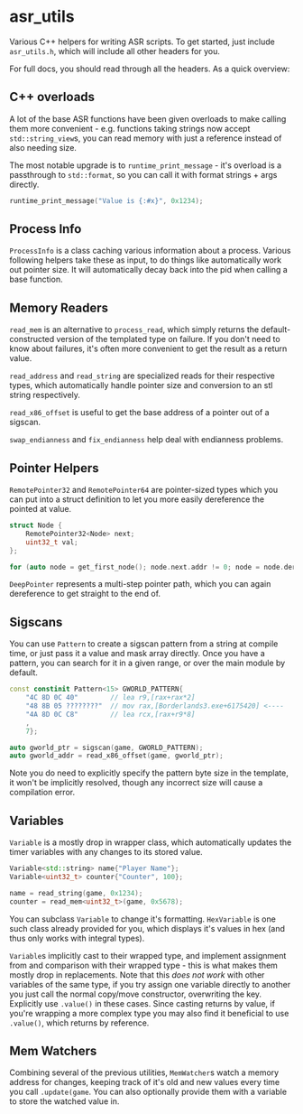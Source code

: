 # asr_utils
Various C++ helpers for writing ASR scripts. To get started, just include `asr_utils.h`, which will
include all other headers for you.

For full docs, you should read through all the headers. As a quick overview:

## C++ overloads
A lot of the base ASR functions have been given overloads to make calling them more convenient
\- e.g. functions taking strings now accept `std::string_view`s, you can read memory with just a
reference instead of also needing size.

The most notable upgrade is to `runtime_print_message` - it's overload is a passthrough to
`std::format`, so you can call it with format strings + args directly.

```cpp
runtime_print_message("Value is {:#x}", 0x1234);
```

## Process Info
`ProcessInfo` is a class caching various information about a process. Various following helpers take
these as input, to do things like automatically work out pointer size. It will automatically decay
back into the pid when calling a base function.

## Memory Readers
`read_mem` is an alternative to `process_read`, which simply returns the default-constructed version
of the templated type on failure. If you don't need to know about failures, it's often more
convenient to get the result as a return value.

`read_address` and `read_string` are specialized reads for their respective types, which
automatically handle pointer size and conversion to an stl string respectively.

`read_x86_offset` is useful to get the base address of a pointer out of a sigscan.

`swap_endianness` and `fix_endianness` help deal with endianness problems.

## Pointer Helpers
`RemotePointer32` and `RemotePointer64` are pointer-sized types which you can put into a struct
definition to let you more easily dereference the pointed at value.

```cpp
struct Node {
    RemotePointer32<Node> next;
    uint32_t val;
};

for (auto node = get_first_node(); node.next.addr != 0; node = node.dereference(game)) {}
```

`DeepPointer` represents a multi-step pointer path, which you can again dereference to get straight
to the end of.

## Sigscans
You can use `Pattern` to create a sigscan pattern from a string at compile time, or just pass it a
value and mask array directly. Once you have a pattern, you can search for it in a given range, or
over the main module by default.

```cpp
const constinit Pattern<15> GWORLD_PATTERN{
    "4C 8D 0C 40"        // lea r9,[rax+rax*2]
    "48 8B 05 ????????"  // mov rax,[Borderlands3.exe+6175420] <----
    "4A 8D 0C C8"        // lea rcx,[rax+r9*8]
    ,
    7};

auto gworld_ptr = sigscan(game, GWORLD_PATTERN);
auto gworld_addr = read_x86_offset(game, gworld_ptr);
```

Note you do need to explicitly specify the pattern byte size in the template, it won't be implicitly
resolved, though any incorrect size will cause a compilation error.

## Variables
`Variable` is a mostly drop in wrapper class, which automatically updates the timer variables with
any changes to its stored value.

```cpp
Variable<std::string> name{"Player Name"};
Variable<uint32_t> counter{"Counter", 100};

name = read_string(game, 0x1234);
counter = read_mem<uint32_t>(game, 0x5678);
```

You can subclass `Variable` to change it's formatting. `HexVariable` is one such class already
provided for you, which displays it's values in hex (and thus only works with integral types).

`Variable`s implicitly cast to their wrapped type, and implement assignment from and comparison with
their wrapped type - this is what makes them mostly drop in replacements. Note that this *does not
work* with other variables of the same type, if you try assign one variable directly to another you
just call the normal copy/move constructor, overwriting the key. Explicitly use `.value()` in these
cases. Since casting returns by value, if you're wrapping a more complex type you may also find it
beneficial to use `.value()`, which returns by reference.

## Mem Watchers
Combining several of the previous utilities, `MemWatcher`s watch a memory address for changes,
keeping track of it's old and new values every time you call `.update(game`. You can also
optionally provide them with a variable to store the watched value in.
